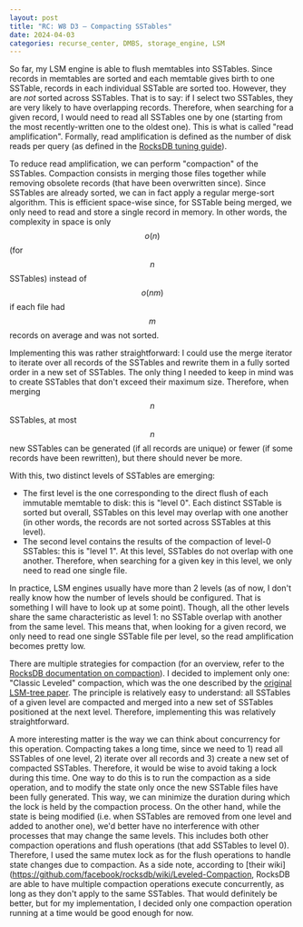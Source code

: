 ```yaml
---
layout: post
title: "RC: W8 D3 — Compacting SSTables"
date: 2024-04-03
categories: recurse_center, DMBS, storage_engine, LSM
---
```


So far, my LSM engine is able to flush memtables into SSTables.
Since records in memtables are sorted and each memtable gives birth to one SSTable, records in each individual SSTable
are sorted too.
However, they are _not_ sorted across SSTables.
That is to say: if I select two SSTables, they are very likely to have overlapping records.
Therefore, when searching for a given record, I would need to read all SSTables one by one (starting from the most
recently-written one to the oldest one).
This is what is called "read amplification".
Formally, read amplification is defined as the number of disk reads per query (as defined in
the [RocksDB tuning guide](https://github.com/facebook/rocksdb/wiki/RocksDB-Tuning-Guide)).

To reduce read amplification, we can perform "compaction" of the SSTables.
Compaction consists in merging those files together while removing obsolete records (that have been overwritten since).
Since SSTables are already sorted, we can in fact apply a regular merge-sort algorithm.
This is efficient space-wise since, for SSTable being merged, we only need to read and store a single record in memory.
In other words, the complexity in space is only $$o(n)$$ (for $$n$$ SSTables) instead of $$o(nm)$$ if each file had
$$m$$
records on average and was not sorted.

Implementing this was rather straightforward: I could use the merge iterator to iterate over all records of the SSTables
and rewrite them in a fully sorted order in a new set of SSTables.
The only thing I needed to keep in mind was to create SSTables that don't exceed their maximum size.
Therefore, when merging $$n$$ SSTables, at most $$n$$ new SSTables can be generated (if all records are unique) or fewer
(if some records have been rewritten), but there should never be more.

With this, two distinct levels of SSTables are emerging:

- The first level is the one corresponding to the direct flush of each immutable memtable to disk: this is "level 0".
  Each distinct SSTable is sorted but overall, SSTables on this level may overlap with one another (in other words, the
  records are not sorted across SSTables at this level).
- The second level contains the results of the compaction of level-0 SSTables: this is "level 1". At this level,
  SSTables do not overlap with one another. Therefore, when searching for a given key in this level, we only need to
  read one single file.

In practice, LSM engines usually have more than 2 levels (as of now, I don't really know how the number of levels should
be configured. That is something I will have to look up at some point).
Though, all the other levels share the same characteristic as level 1: no SSTable overlap with another from the same
level.
This means that, when looking for a given record, we only need to read one single SSTable file per level, so the read
amplification becomes pretty low.

There are multiple strategies for compaction (for an overview, refer to
the [RocksDB documentation on compaction](https://github.com/facebook/rocksdb/wiki/Compaction)).
I decided to implement only one: "Classic Leveled" compaction, which was the one described by
the [original LSM-tree paper](https://www.cs.umb.edu/~poneil/lsmtree.pdf).
The principle is relatively easy to understand: all SSTables of a given level are compacted and merged into a new set of
SSTables positioned at the next level.
Therefore, implementing this was relatively straightforward.

A more interesting matter is the way we can think about concurrency for this operation.
Compacting takes a long time, since we need to 1) read all SSTables of one level, 2) iterate over all records
and 3) create a new set of compacted SSTables.
Therefore, it would be wise to avoid taking a lock during this time.
One way to do this is to run the compaction as a side operation, and to modify the state only once the new SSTable files
have been fully generated.
This way, we can minimize the duration during which the lock is held by the compaction process.
On the other hand, while the state is being modified (i.e. when SSTables are removed from one level and added to another
one), we'd better have no interference with other processes that may change the same levels.
This includes both other compaction operations and flush operations (that add SSTables to level 0).
Therefore, I used the same mutex lock as for the flush operations to handle state changes due to compaction.
As a side note, according to [their wiki](https://github.com/facebook/rocksdb/wiki/Leveled-Compaction, RocksDB are able
to have multiple compaction operations execute concurrently, as long as they don't apply to the same SSTables. That
would definitely be better, but for my implementation, I decided only one compaction operation running at a time would
be good enough for now.
